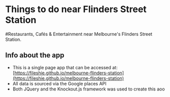 # Things to do near Flinders Street Station 
#Restaurants, Cafés &amp; Entertainment near Melbourne's Flinders Street Station.

## Info about the app

- This is a single page app that can be accessed at: [https://fileshie.github.io/melbourne-flinders-station](https://fileshie.github.io/melbourne-flinders-station)
- All data is sourced via the Google places API
- Both JQuery and the Knockout.js framework was used to create this aoo
